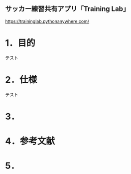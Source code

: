## サッカー練習共有アプリ「Training Lab」
https://traininglab.pythonanywhere.com/

# 1．目的
テスト

# 2．仕様
テスト

# 3．


# 4．参考文献

# 5．
